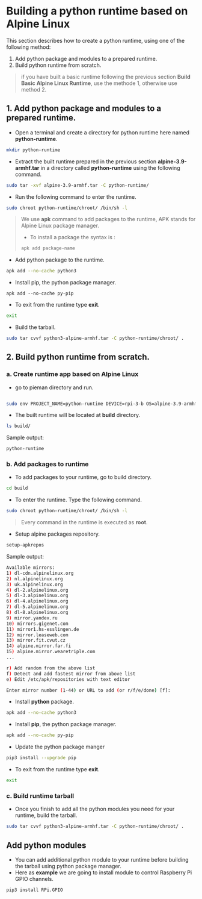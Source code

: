 # Building a python runtime based on Alpine Linux

This section describes how to create a python runtime, using one of the following method:

1. Add python package and modules to a prepared runtime. 
2. Build python runtime from scratch.

> if you have built a basic runtime following the previous section **Build Basic Alpine Linux Runtime**, use the methode 1, otherwise use  method 2.

## 1.  Add python package and modules to a prepared runtime.

  - Open a terminal and create a directory for python runtime here named **python-runtime**.

```bash 
mkdir python-runtime
```
  - Extract the built runtime prepared in the previous section **alpine-3.9-armhf.tar** in a directory called **python-runtime** using the following command.

```bash 
sudo tar -xvf alpine-3.9-armhf.tar -C python-runtime/
```
  - Run the following command to enter the runtime.

```bash 
sudo chroot python-runtime/chroot/ /bin/sh -l
```

> We use **apk** command to add packages to the runtime, APK stands for Alpine Linux package manager.
> - To install a package the syntax is :
>```bash 
>apk add package-name
>```

  - Add python package to the runtime.
 
```bash 
apk add --no-cache python3
```
  - Install pip, the python package manager.

```
apk add --no-cache py-pip
```

 - To exit from the runtime type **exit**.

```bash
exit
```

  - Build the tarball.

```bash 
sudo tar cvvf python3-alpine-armhf.tar -C python-runtime/chroot/ .
```

## 2. Build python runtime from scratch.

### a. Create runtime app based on Alpine Linux

   - go to pieman directory and run.

```bash

sudo env PROJECT_NAME=python-runtime DEVICE=rpi-3-b OS=alpine-3.9-armhf CREATE_ONLY_CHROOT=true ./pieman.sh

```
   - The built runtime will be located at **build** directory.

```bash
ls build/
```

Sample output:
```bash 
python-runtime

```


### b. Add packages to runtime

 - To add packages to your runtime, go to build directory.

```bash
cd build
```

 - To enter the runtime. Type the following command.

```bash
sudo chroot python-runtime/chroot/ /bin/sh -l
```

> Every command in the runtime is executed as **root**.


   - Setup alpine packages repository.

```bash
setup-apkrepos
```
Sample output:

```bash 
Available mirrors:
1) dl-cdn.alpinelinux.org
2) nl.alpinelinux.org
3) uk.alpinelinux.org
4) dl-2.alpinelinux.org
5) dl-3.alpinelinux.org
6) dl-4.alpinelinux.org
7) dl-5.alpinelinux.org
8) dl-8.alpinelinux.org
9) mirror.yandex.ru
10) mirrors.gigenet.com
11) mirror1.hs-esslingen.de
12) mirror.leaseweb.com
13) mirror.fit.cvut.cz
14) alpine.mirror.far.fi
15) alpine.mirror.wearetriple.com
...

r) Add random from the above list
f) Detect and add fastest mirror from above list
e) Edit /etc/apk/repositories with text editor

Enter mirror number (1-44) or URL to add (or r/f/e/done) [f]:
```


   - Install **python** package.

```bash
apk add --no-cache python3
```
   - Install **pip**, the python package manager.

```bash   
apk add --no-cache py-pip
```
   - Update the python package manger 
 
 ```bash
pip3 install --upgrade pip
 ```

 - To exit from the runtime type **exit**.

```bash
exit
```
  
  
### c. Build runtime tarball

   - Once you finish to add all the python modules you need for your runtime, build the tarball.

```bash
sudo tar cvvf python3-alpine-armhf.tar -C python-runtime/chroot/ .
```


##  Add python modules

   - You can add additional python module to your runtime before building the tarball using python package manager.
   - Here as **example** we are going to install module to control Raspberry Pi GPIO channels. 


```bash 
pip3 install RPi.GPIO
```


